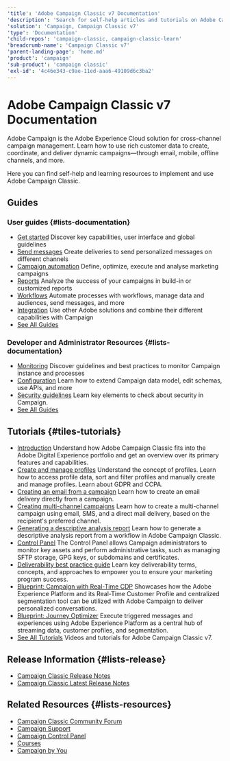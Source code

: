```yaml
---
'title': 'Adobe Campaign Classic v7 Documentation'
'description': 'Search for self-help articles and tutorials on Adobe Campaign Classic v7. Learn strategies and best practices from experts in live and on-demand video events.'
'solution': 'Campaign, Campaign Classic v7'
'type': 'Documentation'
'child-repos': 'campaign-classic, campaign-classic-learn'
'breadcrumb-name': 'Campaign Classic v7'
'parent-landing-page': 'home.md'
'product': 'campaign'
'sub-product': 'campaign classic'
'exl-id': '4c46e343-c9ae-11ed-aaa6-49109d6c3ba2'
---
```


# Adobe Campaign Classic v7 Documentation

Adobe Campaign is the Adobe Experience Cloud solution for cross-channel campaign management. Learn how to use rich customer data to create, coordinate, and deliver dynamic campaigns—through email, mobile, offline channels, and more.

Here you can find self-help and learning resources to implement and use Adobe Campaign Classic.

## Guides

### User guides {#lists-documentation}

- [Get started](https://experienceleague.adobe.com/docs/campaign-classic/using/getting-started/starting-with-adobe-campaign/about-adobe-campaign-classic.html)
  Discover key capabilities, user interface and global guidelines
- [Send messages](https://experienceleague.adobe.com/docs/campaign-classic/using/sending-messages/communication-channels.html)
  Create deliveries to send personalized messages on different channels
- [Campaign automation](https://experienceleague.adobe.com/docs/campaign-classic/using/orchestrating-campaigns/about-marketing-campaigns/designing-marketing-campaigns.html)
  Define, optimize, execute and analyse marketing campaigns
- [Reports](https://experienceleague.adobe.com/docs/campaign-classic/using/reporting/reporting-in-adobe-campaign/about-adobe-campaign-reporting-tools.html)
  Analyze the success of your campaigns in build-in or customized reports
- [Workflows](https://experienceleague.adobe.com/docs/campaign-classic/using/automating-with-workflows/introduction/about-workflows.html)
  Automate processes with workflows, manage data and audiences, send messages, and more
- [Integration](https://experienceleague.adobe.com/docs/campaign-classic/using/integrating-with-adobe-experience-cloud/about-campaign-integrations.html)
  Use other Adobe solutions and combine their different capabilities with Campaign
- [See All Guides](https://experienceleague.adobe.com/docs/campaign-classic/using/campaign-classic-home.html)

### Developer and Administrator Resources {#lists-documentation}

- [Monitoring](https://experienceleague.adobe.com/docs/campaign-classic/using/monitoring-campaign-classic/introduction/monitoring-guidelines.html)
  Discover guidelines and best practices to monitor Campaign instance and processes
- [Configuration](https://experienceleague.adobe.com/docs/campaign-classic/using/configuring-campaign-classic/data-model/about-data-model.html)
  Learn how to extend Campaign data model, edit schemas, use APIs, and more
- [Security guidelines](https://helpx.adobe.com/campaign/kb/acc-security.html)
  Learn key elements to check about security in Campaign.
- [See All Guides](https://experienceleague.adobe.com/docs/campaign-classic/using/campaign-classic-home.html)

## Tutorials {#tiles-tutorials}

- [Introduction](https://experienceleague.adobe.com/docs/campaign-classic-learn/tutorials/getting-started/introduction-to-adobe-campaign-classic.html)
  Understand how Adobe Campaign Classic fits into the Adobe Digital Experience portfolio and get an overview over its primary features and capabilities.
- [Create and manage profiles](https://experienceleague.adobe.com/docs/campaign-classic-learn/tutorials/profile-management/create-and-manage-profiles.html)
  Understand the concept of profiles. Learn how to access profile data, sort and filter profiles and manually create and manage profiles. Learn about GDPR and CCPA.
- [Creating an email from a campaign](https://experienceleague.adobe.com/docs/campaign-classic-learn/tutorials/getting-started/creating-a-campaign-and-an-email.html)
  Learn how to create an email delivery directly from a campaign.
- [Creating multi-channel campaigns](https://experienceleague.adobe.com/docs/campaign-classic-learn/tutorials/orchestration/multi-channel-campaigns.html)
  Learn how to create a multi-channel campaign using email, SMS, and a direct mail delivery, based on the recipient's preferred channel.
- [Generating a descriptive analysis report](https://experienceleague.adobe.com/docs/campaign-classic-learn/tutorials/reporting/generating-a-descriptive-analysis-report.html)
  Learn how to generate a descriptive analysis report from a workflow in Adobe Campaign Classic.
- [Control Panel](https://experienceleague.adobe.com/docs/control-panel-learn/tutorials/control-panel-overview.html)
  The Control Panel allows Campaign administrators to monitor key assets and perform administrative tasks, such as managing SFTP storage, GPG keys, or subdomains and certificates.
- [Deliverability best practice guide](https://experienceleague.adobe.com/docs/deliverability-learn/deliverability-best-practice-guide/introduction.html)
  Learn key deliverability terms, concepts, and approaches to empower you to ensure your marketing program success.
- [Blueprint: Campaign with Real-Time CDP](https://experienceleague.adobe.com/docs/blueprints-learn/architecture/customer-journeys/campaign-v7/rtcdp-and-campaign.html)
  Showcases how the Adobe Experience Platform and its Real-Time Customer Profile and centralized segmentation tool can be utilized with Adobe Campaign to deliver personalized conversations.
- [Blueprint: Journey Optimizer](https://experienceleague.adobe.com/docs/blueprints-learn/architecture/customer-journeys/journey-optimizer/journey-optimizer.html)
  Execute triggered messages and experiences using Adobe Experience Platform as a central hub of streaming data, customer profiles, and segmentation.
- [See All Tutorials](https://experienceleague.adobe.com/docs/campaign-classic-learn/tutorials/overview.html)
  Videos and tutorials for Adobe Campaign Classic v7.

## Release Information {#lists-release}

- [Campaign Classic Release Notes](https://experienceleague.adobe.com/docs/release-notes/experience-cloud/current.html#ac)
- [Campaign Classic Latest Release Notes](https://experienceleague.adobe.com/docs/campaign-classic/using/release-notes/latest-release.html)

## Related Resources {#lists-resources}

- [Campaign Classic Community Forum](https://experienceleaguecommunities.adobe.com/t5/adobe-campaign-classic/ct-p/adobe-campaign-classic-community)
- [Campaign Support](https://experienceleague.adobe.com/?support-solution=Campaign#support)
- [Campaign Control Panel](https://experienceleague.adobe.com/docs/control-panel/using/control-panel-home.html)
- [Courses](https://experienceleague.adobe.com/?Solution=Campaign+Classic#courses)
- [Campaign by You](https://experienceleague.adobe.com/docs/experiences-by-you/experiences-by-you/campaign/overview.html)
